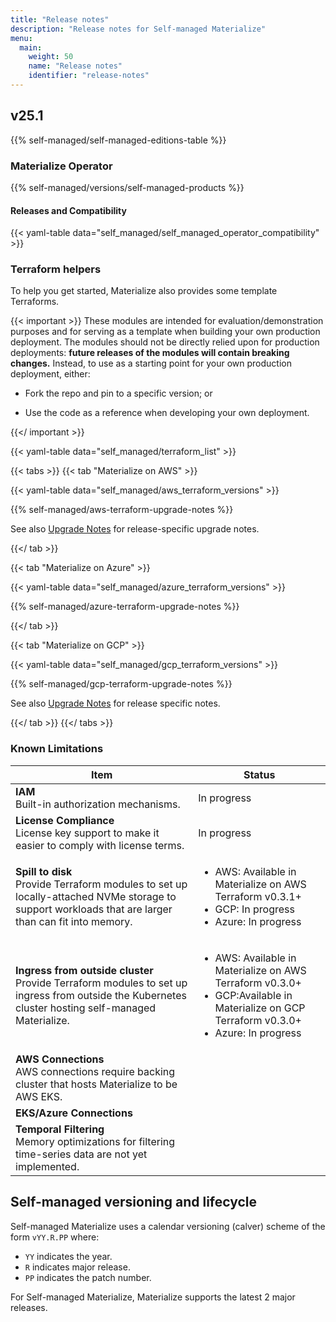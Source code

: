 ```yaml
---
title: "Release notes"
description: "Release notes for Self-managed Materialize"
menu:
  main:
    weight: 50
    name: "Release notes"
    identifier: "release-notes"
---
```


## v25.1

{{% self-managed/self-managed-editions-table %}}

### Materialize Operator

{{% self-managed/versions/self-managed-products %}}

#### Releases and Compatibility

{{< yaml-table data="self_managed/self_managed_operator_compatibility" >}}

### Terraform helpers

To help you get started, Materialize also provides some template Terraforms.

{{< important >}}
These modules are intended for evaluation/demonstration purposes and for serving
as a template when building your own production deployment. The modules should
not be directly relied upon for production deployments: **future releases of the
modules will contain breaking changes.** Instead, to use as a starting point for
your own production deployment, either:

- Fork the repo and pin to a specific version; or

- Use the code as a reference when developing your own deployment.

{{</ important >}}

{{< yaml-table data="self_managed/terraform_list" >}}

{{< tabs >}}
{{< tab "Materialize on AWS" >}}

{{< yaml-table data="self_managed/aws_terraform_versions" >}}

{{% self-managed/aws-terraform-upgrade-notes %}}

See also [Upgrade Notes](
https://github.com/MaterializeInc/terraform-aws-materialize?tab=readme-ov-file#upgrade-notes)
for release-specific upgrade notes.

{{</ tab >}}

{{< tab "Materialize on Azure" >}}

{{< yaml-table data="self_managed/azure_terraform_versions" >}}

{{% self-managed/azure-terraform-upgrade-notes %}}

{{</ tab >}}

{{< tab "Materialize on GCP" >}}

{{< yaml-table data="self_managed/gcp_terraform_versions" >}}

{{% self-managed/gcp-terraform-upgrade-notes %}}

See also [Upgrade
Notes](https://github.com/MaterializeInc/terraform-google-materialize?tab=readme-ov-file#upgrade-notes)
for release specific notes.

{{</ tab >}}
{{</ tabs >}}

### Known Limitations

| Item                                    | Status      |
|-----------------------------------------|-------------|
| **IAM** <br>Built-in authorization mechanisms. | In progress |
| **License Compliance** <br>License key support to make it easier to comply with license terms. | In progress |
| **Spill to disk** <br> Provide Terraform modules to set up  locally-attached NVMe storage to support workloads that are larger than can fit into memory. | <ul><li>AWS: Available in Materialize on AWS Terraform v0.3.1+</li><li>GCP: In progress</li><li>Azure: In progress</li><ul> |
| **Ingress from outside cluster** <br> Provide Terraform modules to set up ingress from outside the Kubernetes cluster hosting self-managed Materialize. | <ul><li>AWS: Available in Materialize on AWS Terraform v0.3.0+</li><li>GCP:Available in Materialize on GCP Terraform v0.3.0+</li><li>Azure: In progress</li><ul> |
| **AWS Connections** <br> AWS connections require backing cluster that hosts Materialize to be AWS EKS.  | |
| **EKS/Azure Connections** | |
| **Temporal Filtering** <br> Memory optimizations for filtering time-series data are not yet implemented. | |

## Self-managed versioning and lifecycle

Self-managed Materialize uses a calendar versioning (calver) scheme of the form
`vYY.R.PP` where:

- `YY` indicates the year.
- `R` indicates major release.
- `PP` indicates the patch number.

For Self-managed Materialize, Materialize supports the latest 2 major releases.
